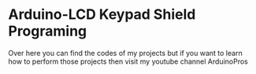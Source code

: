 # Arduino-LCD Keypad Shield Programing
Over here you can find the codes of my projects but if you want to learn how to perform those projects then visit my youtube channel ArduinoPros
